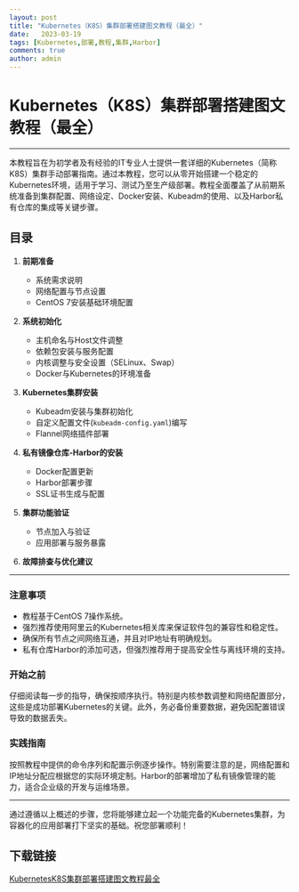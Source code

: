 ```yaml
---
layout: post
title: "Kubernetes（K8S）集群部署搭建图文教程（最全）"
date:   2023-03-19
tags: [Kubernetes,部署,教程,集群,Harbor]
comments: true
author: admin
---
```

# Kubernetes（K8S）集群部署搭建图文教程（最全）

---

本教程旨在为初学者及有经验的IT专业人士提供一套详细的Kubernetes（简称K8S）集群手动部署指南。通过本教程，您可以从零开始搭建一个稳定的Kubernetes环境，适用于学习、测试乃至生产级部署。教程全面覆盖了从前期系统准备到集群配置、网络设定、Docker安装、Kubeadm的使用、以及Harbor私有仓库的集成等关键步骤。

## 目录

1. **前期准备**
   - 系统需求说明
   - 网络配置与节点设置
   - CentOS 7安装基础环境配置
   
2. **系统初始化**
   - 主机命名与Host文件调整
   - 依赖包安装与服务配置
   - 内核调整与安全设置（SELinux、Swap）
   - Docker与Kubernetes的环境准备
   
3. **Kubernetes集群安装**
   - Kubeadm安装与集群初始化
   - 自定义配置文件(`kubeadm-config.yaml`)编写
   - Flannel网络插件部署
   
4. **私有镜像仓库-Harbor的安装**
   - Docker配置更新
   - Harbor部署步骤
   - SSL证书生成与配置
   
5. **集群功能验证**
   - 节点加入与验证
   - 应用部署与服务暴露
   
6. **故障排查与优化建议**

---

### 注意事项

- 教程基于CentOS 7操作系统。
- 强烈推荐使用阿里云的Kubernetes相关库来保证软件包的兼容性和稳定性。
- 确保所有节点之间网络互通，并且对IP地址有明确规划。
- 私有仓库Harbor的添加可选，但强烈推荐用于提高安全性与离线环境的支持。

### 开始之前

仔细阅读每一步的指导，确保按顺序执行。特别是内核参数调整和网络配置部分，这些是成功部署Kubernetes的关键。此外，务必备份重要数据，避免因配置错误导致的数据丢失。

### 实践指南

按照教程中提供的命令序列和配置示例逐步操作。特别需要注意的是，网络配置和IP地址分配应根据您的实际环境定制。Harbor的部署增加了私有镜像管理的能力，适合企业级的开发与运维场景。

---

通过遵循以上概述的步骤，您将能够建立起一个功能完备的Kubernetes集群，为容器化的应用部署打下坚实的基础。祝您部署顺利！

## 下载链接

[KubernetesK8S集群部署搭建图文教程最全](https://pan.quark.cn/s/c9b6767fa70f)